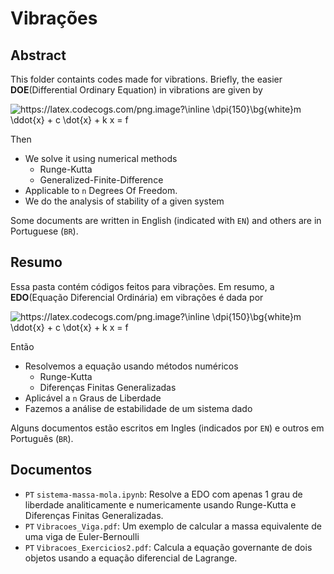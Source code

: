 # Vibrações

## Abstract

This folder containts codes made for vibrations. 
Briefly, the easier **DOE**(Differential Ordinary Equation) in vibrations are given by

<img src="https://latex.codecogs.com/png.image?\inline&space;\dpi{150}\bg{white}m&space;\ddot{x}&space;&plus;&space;c&space;\dot{x}&space;&plus;&space;k&space;x&space;=&space;f" title="https://latex.codecogs.com/png.image?\inline \dpi{150}\bg{white}m \ddot{x} + c \dot{x} + k x = f" />

Then

* We solve it using numerical methods
    * Runge-Kutta
    * Generalized-Finite-Difference
* Applicable to ```n``` Degrees Of Freedom.
* We do the analysis of stability of a given system

Some documents are written in English (indicated with ```EN```) and others are in Portuguese (```BR```).

## Resumo

Essa pasta contém códigos feitos para vibrações.
Em resumo, a **EDO**(Equação Diferencial Ordinária) em vibrações é dada por

<img src="https://latex.codecogs.com/png.image?\inline&space;\dpi{150}\bg{white}m&space;\ddot{x}&space;&plus;&space;c&space;\dot{x}&space;&plus;&space;k&space;x&space;=&space;f" title="https://latex.codecogs.com/png.image?\inline \dpi{150}\bg{white}m \ddot{x} + c \dot{x} + k x = f" />

Então

* Resolvemos a equação usando métodos numéricos
    * Runge-Kutta
    * Diferenças Finitas Generalizadas
* Aplicável a ```n``` Graus de Liberdade
* Fazemos a análise de estabilidade de um sistema dado 

Alguns documentos estão escritos em Ingles (indicados por ```EN```) e outros em Português (```BR```).

## Documentos

* ```PT``` ```sistema-massa-mola.ipynb```: Resolve a EDO com apenas 1 grau de liberdade analiticamente e numericamente usando Runge-Kutta e Diferenças Finitas Generalizadas.
* ```PT``` ```Vibracoes_Viga.pdf```: Um exemplo de calcular a massa equivalente de uma viga de Euler-Bernoulli
* ```PT``` ```Vibracoes_Exercicios2.pdf```: Calcula a equação governante de dois objetos usando a equação diferencial de Lagrange.